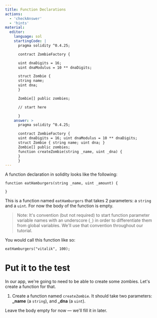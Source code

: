 ```yaml
---
title: Function Declarations
actions:
  - 'checkAnswer'
  - 'hints'
material:
  editor:
    language: sol
    startingCode: |
      pragma solidity ^0.4.25;

      contract ZombieFactory {

      uint dnaDigits = 16;
      uint dnaModulus = 10 ** dnaDigits;

      struct Zombie {
      string name;
      uint dna;
      }

      Zombie[] public zombies;

      // start here

      }
    answer: >
      pragma solidity ^0.4.25;

      contract ZombieFactory {
      uint dnaDigits = 16; uint dnaModulus = 10 ** dnaDigits;
      struct Zombie { string name; uint dna; }
      Zombie[] public zombies;
      function createZombie(string _name, uint _dna) {
      }
      }
---
```

A function declaration in solidity looks like the following:

    function eatHamburgers(string _name, uint _amount) {
    
    }
    

This is a function named `eatHamburgers` that takes 2 parameters: a `string` and a `uint`. For now the body of the function is empty.

> Note: It's convention (but not required) to start function parameter variable names with an underscore (`_`) in order to differentiate them from global variables. We'll use that convention throughout our tutorial.

You would call this function like so:

    eatHamburgers("vitalik", 100);
    

# Put it to the test

In our app, we're going to need to be able to create some zombies. Let's create a function for that.

1. Create a function named `createZombie`. It should take two parameters: **\_name** (a `string`), and **\_dna** (a `uint`).

Leave the body empty for now — we'll fill it in later.